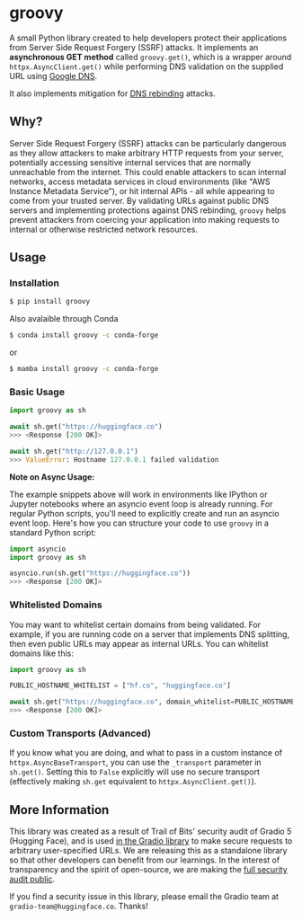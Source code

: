 # groovy

A small Python library created to help developers protect their applications from Server Side Request Forgery (SSRF) attacks. It implements an **asynchronous GET method** called `groovy.get()`, which is a wrapper around `httpx.AsyncClient.get()` while performing DNS validation on the supplied URL using [Google DNS](https://developers.google.com/speed/public-dns). 

It also implements mitigation for [DNS rebinding](https://en.wikipedia.org/wiki/DNS_rebinding) attacks.

## Why?

Server Side Request Forgery (SSRF) attacks can be particularly dangerous as they allow attackers to make arbitrary HTTP requests from your server, potentially accessing sensitive internal services that are normally unreachable from the internet. This could enable attackers to scan internal networks, access metadata services in cloud environments (like "AWS Instance Metadata Service"), or hit internal APIs - all while appearing to come from your trusted server. By validating URLs against public DNS servers and implementing protections against DNS rebinding, `groovy` helps prevent attackers from coercing your application into making requests to internal or otherwise restricted network resources.

## Usage

### Installation

```bash
$ pip install groovy
```
Also avalaible through Conda
```bash
$ conda install groovy -c conda-forge
```
or
```bash
$ mamba install groovy -c conda-forge
```
### Basic Usage

```py
import groovy as sh

await sh.get("https://huggingface.co")
>>> <Response [200 OK]>

await sh.get("http://127.0.0.1")
>>> ValueError: Hostname 127.0.0.1 failed validation
```

**Note on Async Usage:**

The example snippets above will work in environments like IPython or Jupyter notebooks where an asyncio event loop is already running. For regular Python scripts, you'll need to explicitly create and run an asyncio event loop. Here's how you can structure your code to use `groovy` in a standard Python script:

```python
import asyncio
import groovy as sh

asyncio.run(sh.get("https://huggingface.co"))
>>> <Response [200 OK]>
```

### Whitelisted Domains

You may want to whitelist certain domains from being validated. For example, if you are running code on a server that implements DNS splitting, then even public URLs may appear as internal URLs. You can whitelist domains like this:


```py
import groovy as sh

PUBLIC_HOSTNAME_WHITELIST = ["hf.co", "huggingface.co"]

await sh.get("https://huggingface.co", domain_whitelist=PUBLIC_HOSTNAME_WHITELIST)
>>> <Response [200 OK]>
```

### Custom Transports (Advanced)

If you know what you are doing, and what to pass in a custom instance of
`httpx.AsyncBaseTransport`, you can use the `_transport` parameter in `sh.get()`. Setting
this to `False` explicitly will use no secure transport (effectively 
making `sh.get` equivalent to `httpx.AsyncClient.get()`).

## More Information

This library was created as a result of Trail of Bits' security audit of Gradio 5 (Hugging Face), and is used [in the Gradio library](https://github.com/gradio-app/gradio/) to make secure requests to arbitrary user-specified URLs. We are releasing this as a standalone library so that other developers can benefit from our learnings. In the interest of transparency and the spirit of open-source, we are making the [full security audit public](https://github.com/trailofbits/publications/blob/master/reviews/2024-10-huggingface-gradio-securityreview.pdf).

If you find a security issue in this library, please email the Gradio team at `gradio-team@huggingface.co`. Thanks!
